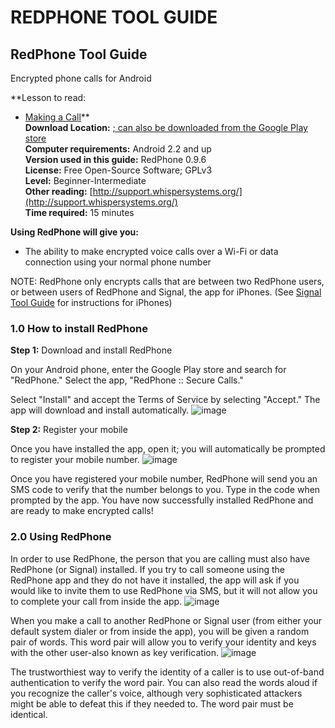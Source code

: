 [Title]: # ()
[Difficulty]: # (Beginner)
[Order]: # (0)

# REDPHONE TOOL GUIDE

## RedPhone Tool Guide   
Encrypted phone calls for Android 

**Lesson to read:   
- [Making a Call](umbrella://lesson/making-a-call)**  
**Download Location:** [; can also be downloaded from the 
Google Play store](https://whispersystems.org/)  
**Computer requirements:** Android 2.2 and up  
**Version used in this guide:** RedPhone 0.9.6  
**License:** Free Open-Source Software; GPLv3  
**Level:** Beginner-Intermediate  
**Other reading:** [http://support.whispersystems.org/](http://support.whispersystems.org/)  
**Time required:** 15 minutes

**Using RedPhone will give you:**  
- The ability to make encrypted voice calls over a Wi-Fi or data connection using your normal phone number

NOTE: RedPhone only encrypts calls that are between two RedPhone users, or between users of RedPhone and Signal, the app for iPhones. (See [Signal Tool Guide](umbrella://lesson/signal) for instructions for iPhones)

### 1.0 How to install RedPhone

**Step 1:** Download and install RedPhone

On your Android phone, enter the Google Play store and search for "RedPhone." Select the app, "RedPhone :: Secure Calls."

Select "Install" and accept the Terms of Service by selecting "Accept." The app will download and install automatically.
![image](tool_redphone1.png)

**Step 2:** Register your mobile

Once you have installed the app, open it; you will automatically be prompted to register your mobile number.
![image](tool_redphone2.png)

Once you have registered your mobile number, RedPhone will send you an SMS code to verify that the number belongs to you. Type in the code when prompted by the app. You have now successfully installed RedPhone and are ready to make encrypted calls!

### 2.0 Using RedPhone

In order to use RedPhone, the person that you are calling must also have RedPhone (or Signal) installed. If you try to call someone using the RedPhone app and they do not have it installed, the app will ask if you would like to invite them to use RedPhone via SMS, but it will not allow you to complete your call from inside the app.
![image](tool_redphone3.png)

When you make a call to another RedPhone or Signal user (from either your default system dialer or from inside the app), you will be given a random pair of words. This word pair will allow you to verify your identity and keys with the other user-also known as key  verification.
![image](tool_redphone4.png)

The trustworthiest way to verify the identity of a caller is to use out-of-band authentication to verify the word pair. You can also read the words aloud if you recognize the caller's voice, although very sophisticated attackers might be able to defeat this if they needed to. The word pair must be identical.